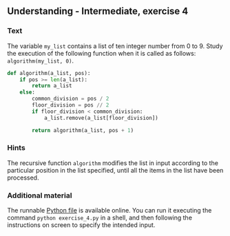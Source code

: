 ## Understanding - Intermediate, exercise 4

### Text
The variable `my_list` contains a list of ten integer number from 0 to 9. Study the execution of the following function when it is called as follows: `algorithm(my_list, 0)`.

```python
def algorithm(a_list, pos):
    if pos >= len(a_list):
        return a_list
    else:
        common_division = pos / 2
        floor_division = pos // 2
        if floor_division < common_division:
            a_list.remove(a_list[floor_division])

        return algorithm(a_list, pos + 1)
```

### Hints
The recursive function `algorithm` modifies the list in input according to the particular position in the list specified, until all the items in the list have been processed.

### Additional material
The runnable [Python file](exercise_4.py) is available online. You can run it executing the command `python exercise_4.py` in a shell, and then following the instructions on screen to specify the intended input.

